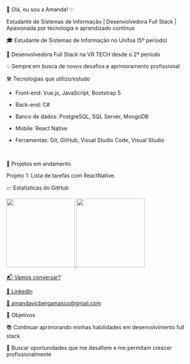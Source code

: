 🌸 Olá, eu sou a Amanda! ✨

Estudante de Sistemas de Informação | Desenvolvedora Full Stack | Apaixonada por tecnologia e aprendizado contínuo


🎓 Estudante de Sistemas de Informação no Unifoa (5º período)

💼 Desenvolvedora Full Stack na VR TECH desde o 2º período

💡 Sempre em busca de novos desafios e aprimoramento profissional
</br>

🛠️ Tecnologias que utilizo/estudo

- Front-end: Vue.js, JavaScript, Bootstrap 5
  
- Back-end: C#
  
- Banco de dados: PostgreSQL, SQL Server, MongoDB
  
- Mobile: React Native
  
- Ferramentas: Git, GitHub, Visual Studio Code, Visual Studio
</br>

🚀 Projetos em andamento

Projeto 1: Lista de tarefas com ReactNative.
</br>

📈 Estatísticas do GitHub

<div>
<a href="https://github.com/amandavicberg">
<img loading="lazy" height="180em" src="https://github-readme-stats.vercel.app/api/top-langs/?username=amandavicberg&layout=compact&langs_count=7&theme=dracula"/>
<img loading="lazy" height="180em" src="https://github-readme-stats.vercel.app/api?username=amandavicberg&show_icons=true&theme=dracula&include_all_commits=true&count_private=true"/>
</div>


📬 Vamos conversar?

💼 LinkedIn

📧 amandavicbergamasco@gmail.com
</br>

🎯 Objetivos

📚 Continuar aprimorando minhas habilidades em desenvolvimento full stack

🚀 Buscar oportunidades que me desafiem e me permitam crescer profissionalmente

<!--
**amandavicberg/amandavicberg** is a ✨ _special_ ✨ repository because its `README.md` (this file) appears on your GitHub profile.

Here are some ideas to get you started:

- 🔭 I’m currently working on ...
- 🌱 I’m currently learning ...
- 👯 I’m looking to collaborate on ...
- 🤔 I’m looking for help with ...
- 💬 Ask me about ...
- 📫 How to reach me: ...
- 😄 Pronouns: ...
- ⚡ Fun fact: ...
-->
